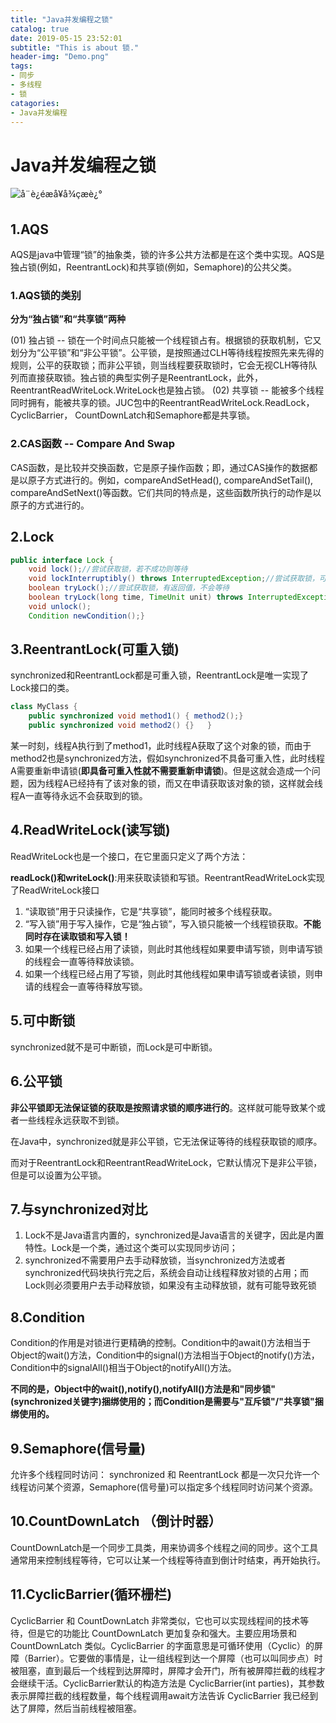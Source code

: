 ```yaml
---
title: "Java并发编程之锁"
catalog: true
date: 2019-05-15 23:52:01
subtitle: "This is about 锁."
header-img: "Demo.png"
tags:
- 同步
- 多线程
- 锁
catagories:
- Java并发编程
---
```


# Java并发编程之锁

![å¨è¿éæå¥å¾çæè¿°](https://img-blog.csdnimg.cn/20190811234341479.png?x-oss-process=image/watermark,type_ZmFuZ3poZW5naGVpdGk,shadow_10,text_aHR0cHM6Ly9ibG9nLmNzZG4ubmV0L2Nocmlzc3c=,size_16,color_FFFFFF,t_70)

## 1.AQS

AQS是java中管理“锁”的抽象类，锁的许多公共方法都是在这个类中实现。AQS是独占锁(例如，ReentrantLock)和共享锁(例如，Semaphore)的公共父类。

### 1.AQS锁的类别

**分为“独占锁”和“共享锁”两种**

(01) 独占锁 -- 锁在一个时间点只能被一个线程锁占有。根据锁的获取机制，它又划分为“公平锁”和“非公平锁”。公平锁，是按照通过CLH等待线程按照先来先得的规则，公平的获取锁；而非公平锁，则当线程要获取锁时，它会无视CLH等待队列而直接获取锁。独占锁的典型实例子是ReentrantLock，此外，ReentrantReadWriteLock.WriteLock也是独占锁。
(02) 共享锁 -- 能被多个线程同时拥有，能被共享的锁。JUC包中的ReentrantReadWriteLock.ReadLock，CyclicBarrier， CountDownLatch和Semaphore都是共享锁。

### 2.CAS函数 -- Compare And Swap

CAS函数，是比较并交换函数，它是原子操作函数；即，通过CAS操作的数据都是以原子方式进行的。例如，compareAndSetHead(), compareAndSetTail(), compareAndSetNext()等函数。它们共同的特点是，这些函数所执行的动作是以原子的方式进行的。

## 2.Lock

```java
public interface Lock {
    void lock();//尝试获取锁，若不成功则等待
    void lockInterruptibly() throws InterruptedException;//尝试获取锁，可以相应中断
    boolean tryLock();//尝试获取锁，有返回值，不会等待
    boolean tryLock(long time, TimeUnit unit) throws InterruptedException;
    void unlock();
    Condition newCondition();}
```

## 3.ReentrantLock(可重入锁)

synchronized和ReentrantLock都是可重入锁，ReentrantLock是唯一实现了Lock接口的类。

```java
class MyClass {
    public synchronized void method1() { method2();}     
    public synchronized void method2() {}   }
```

某一时刻，线程A执行到了method1，此时线程A获取了这个对象的锁，而由于method2也是synchronized方法，假如synchronized不具备可重入性，此时线程A需要重新申请锁(**即具备可重入性就不需要重新申请锁**)。但是这就会造成一个问题，因为线程A已经持有了该对象的锁，而又在申请获取该对象的锁，这样就会线程A一直等待永远不会获取到的锁。

## 4.ReadWriteLock(读写锁)

ReadWriteLock也是一个接口，在它里面只定义了两个方法：

**readLock()和writeLock()**:用来获取读锁和写锁。ReentrantReadWriteLock实现了ReadWriteLock接口

1. “读取锁”用于只读操作，它是“共享锁”，能同时被多个线程获取。
2. “写入锁”用于写入操作，它是“独占锁”，写入锁只能被一个线程锁获取。**不能同时存在读取锁和写入锁！**
3. 如果一个线程已经占用了读锁，则此时其他线程如果要申请写锁，则申请写锁的线程会一直等待释放读锁。
4. 如果一个线程已经占用了写锁，则此时其他线程如果申请写锁或者读锁，则申请的线程会一直等待释放写锁。

## 5.可中断锁

synchronized就不是可中断锁，而Lock是可中断锁。

## 6.公平锁

**非公平锁即无法保证锁的获取是按照请求锁的顺序进行的**。这样就可能导致某个或者一些线程永远获取不到锁。

在Java中，synchronized就是非公平锁，它无法保证等待的线程获取锁的顺序。

而对于ReentrantLock和ReentrantReadWriteLock，它默认情况下是非公平锁，但是可以设置为公平锁。

## 7.与synchronized对比

1. Lock不是Java语言内置的，synchronized是Java语言的关键字，因此是内置特性。Lock是一个类，通过这个类可以实现同步访问；
2. synchronized不需要用户去手动释放锁，当synchronized方法或者synchronized代码块执行完之后，系统会自动让线程释放对锁的占用；而Lock则必须要用户去手动释放锁，如果没有主动释放锁，就有可能导致死锁

## 8.Condition

Condition的作用是对锁进行更精确的控制。Condition中的await()方法相当于Object的wait()方法，Condition中的signal()方法相当于Object的notify()方法，Condition中的signalAll()相当于Object的notifyAll()方法。

**不同的是，Object中的wait(),notify(),notifyAll()方法是和"同步锁"(synchronized关键字)捆绑使用的；而Condition是需要与"互斥锁"/"共享锁"捆绑使用的。**

## 9.Semaphore(信号量)

允许多个线程同时访问： synchronized 和 ReentrantLock 都是一次只允许一个线程访问某个资源，Semaphore(信号量)可以指定多个线程同时访问某个资源。

## 10.CountDownLatch （倒计时器）

CountDownLatch是一个同步工具类，用来协调多个线程之间的同步。这个工具通常用来控制线程等待，它可以让某一个线程等待直到倒计时结束，再开始执行。

## 11.CyclicBarrier(循环栅栏)

CyclicBarrier 和 CountDownLatch 非常类似，它也可以实现线程间的技术等待，但是它的功能比 CountDownLatch 更加复杂和强大。主要应用场景和 CountDownLatch 类似。CyclicBarrier 的字面意思是可循环使用（Cyclic）的屏障（Barrier）。它要做的事情是，让一组线程到达一个屏障（也可以叫同步点）时被阻塞，直到最后一个线程到达屏障时，屏障才会开门，所有被屏障拦截的线程才会继续干活。CyclicBarrier默认的构造方法是 CyclicBarrier(int parties)，其参数表示屏障拦截的线程数量，每个线程调用await方法告诉 CyclicBarrier 我已经到达了屏障，然后当前线程被阻塞。